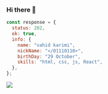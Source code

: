 ### Hi there 👋

```javaScript
const response = {
  status: 202,
  ok: true,
  info: {
    name: "vahid karimi",
    nickName: "</01110110>",
    birthDay: "29 October",
    skills: "html, css, js, React",
  },
};
```
<img src="https://media4.giphy.com/media/v1.Y2lkPTc5MGI3NjExdWZmenB0N3hlbzkwdnhnemFlaW5rMDdpMDFlZWd3cGlob3k0ZjI4ayZlcD12MV9pbnRlcm5hbF9naWZfYnlfaWQmY3Q9Zw/RbDKaczqWovIugyJmW/giphy.gif" />

